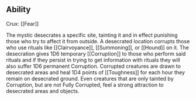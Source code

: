 ## Ability
Crux: [[Fear]]

The mystic desecrates a specific site, tainting it and in effect punishing those who try to affect it from outside. A desecrated location corrupts those who use rituals like [[Clairvoyance]], [[Summoning]], or [[Hound]] on it. The desecration gives 1D6 temporary [[Corruption]] to those who perform said rituals and if they persist in trying to get information with rituals they will also suffer 1D6 permanent Corruption. Corrupted creatures are drawn to desecrated areas and heal 1D4 points of [[Toughness]] for each hour they remain on desecrated ground. Even creatures that are only tainted by Corruption, but are not Fully Corrupted, feel a strong attraction to desecrated areas and objects.